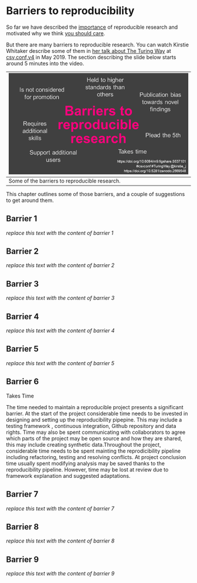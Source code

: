 # Barriers to reproducibility

So far we have described the [importance](../01/importantforscience) of reproducible research and motivated why we think [you should care](../02/whycare).

But there are many barriers to reproducible research.
You can watch Kirstie Whitaker describe some of them in [her talk about The Turing Way](https://youtu.be/wZeoZaIV0VE?t=312) at [csv,conf,v4](https://csvconf.com/2019) in May 2019.
The section describing the slide below starts around 5 minutes into the video.

| ![Barriers to reproducible research](../../figures/reproducibility/barriers.png) |
| -------------------------------------------------------------------------------------------------------- |
|  Some of the barriers to reproducible research. |

This chapter outlines some of those barriers, and a couple of suggestions to get around them.

## Barrier 1

*replace this text with the content of barrier 1*

## Barrier 2

*replace this text with the content of barrier 2*

## Barrier 3

*replace this text with the content of barrier 3*

## Barrier 4

*replace this text with the content of barrier 4*

## Barrier 5

*replace this text with the content of barrier 5*

## Barrier 6

Takes Time

The time needed to maintain a reproducible project presents a significant barrier. At the start of the project considerable time needs to be invested in designing and setting up the reproducibility pipepine. This may include a testing framework , continuous integration, Github repository and data rights. Time may also be spent communicating with collaborators to agree which parts of the project may be open source and how they are shared, this may include creating synthetic data.Throughout the project, considerable time needs to be spent mainting the reprodicibility pipeline including refactoring, testing and resolving conflicts. At project conclusion time usually spent modifying analysis may be saved thanks to the reproducibility pipeline. However, time may be lost at review due to framework explanation and suggested adaptations.


## Barrier 7

*replace this text with the content of barrier 7*

## Barrier 8

*replace this text with the content of barrier 8*

## Barrier 9

*replace this text with the content of barrier 9*
